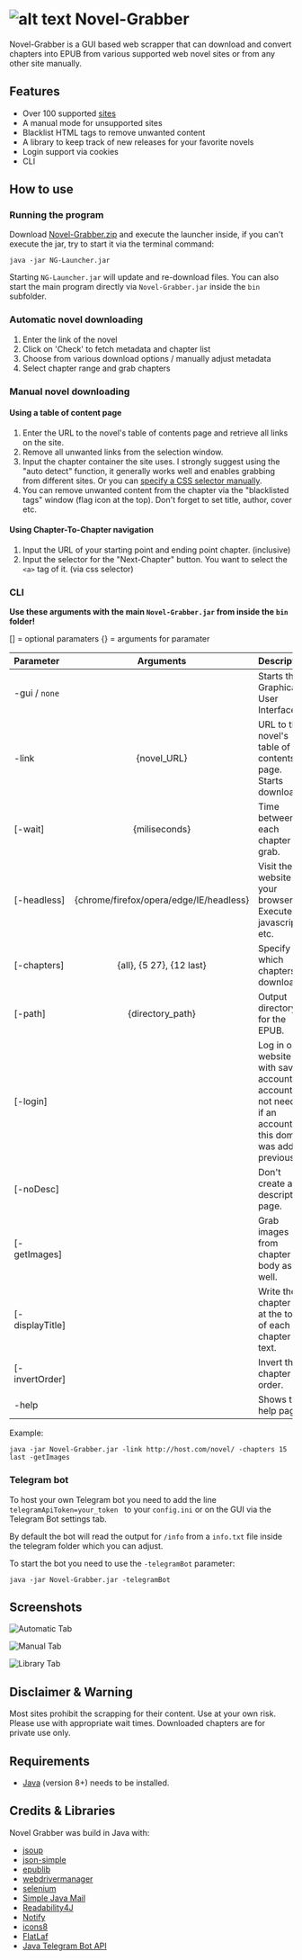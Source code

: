 # ![alt text](https://i.imgur.com/LrV2tLe.png) Novel-Grabber
Novel-Grabber is a GUI based web scrapper that can download and convert chapters into EPUB from various supported web novel sites or from any other site manually.

## Features
- Over 100 supported [sites](https://github.com/Flameish/Novel-Grabber/tree/master/src/main/java/grabber/sources)
- A manual mode for unsupported sites
- Blacklist HTML tags to remove unwanted content
- A library to keep track of new releases for your favorite novels
- Login support via cookies
- CLI

## How to use
### Running the program
Download [Novel-Grabber.zip](https://github.com/Flameish/Novel-Grabber/releases/latest/download/Novel-Grabber.zip) and execute the launcher inside, if you can't execute the jar, try to start it via the terminal command: 

	java -jar NG-Launcher.jar

Starting `NG-Launcher.jar` will update and re-download files. You can also start the main program directly via `Novel-Grabber.jar` inside the `bin`  subfolder.

### Automatic novel downloading
1. Enter the link of the novel
2. Click on 'Check' to fetch metadata and chapter list
3. Choose from various download options / manually adjust metadata 
3. Select chapter range and grab chapters

### Manual novel downloading

#### Using a table of content page
1. Enter the URL to the novel's table of contents page and retrieve all links on the site.
2. Remove all unwanted links from the selection window.
3. Input the chapter container the site uses. I strongly suggest using the "auto detect" function, it generally works well and enables grabbing from different sites.
Or you can [specify a CSS selector manually](https://github.com/Flameish/Novel-Grabber/issues/62#issuecomment-730305855).
4. You can remove unwanted content from the chapter via the "blacklisted tags" window (flag icon at the top). Don't forget to set title, author, cover etc.
 
#### Using Chapter-To-Chapter navigation
1. Input the URL of your starting point and ending point chapter. (inclusive)
2. Input the selector for the "Next-Chapter" button. You want to select the `<a>` tag of it. (via css selector)

### CLI
**Use these arguments with the main `Novel-Grabber.jar` from inside the `bin` folder!**

[] = optional paramaters 
{} = arguments for paramater

| Parameter | Arguments | Description |
| :--- | :---: | :---|
-gui / `none` | | Starts the Graphical User Interface.
-link | {novel_URL} | URL to the novel's table of contents page. Starts download.
[-wait] | {miliseconds} | Time between each chapter grab.
[-headless] | {chrome/firefox/opera/edge/IE/headless} | Visit the website in your browser. Executes javascript etc.
[-chapters] | {all}, {5 27}, {12 last}	| Specify which chapters to download.
[-path] | {directory_path} | Output directory for the EPUB.
[-login] | | Log in on website with saved account. -account is not needed if an account for this domain was added previously.
[-noDesc] | | Don't create a description page.
[-getImages] | | Grab images from chapter body as well.
[-displayTitle]| | Write the chapter title at the top of each chapter text.
[-invertOrder] | | Invert the chapter order.
-help | | Shows the help page.

Example: 

	java -jar Novel-Grabber.jar -link http://host.com/novel/ -chapters 15 last -getImages

### Telegram bot

To host your own Telegram bot you need to add the line `telegramApiToken=your_token ` to your `config.ini` 
or on the GUI via the Telegram Bot settings tab.

By default the bot will read the output for `/info` from a `info.txt` file inside the telegram folder which you can adjust.

To start the bot you need to use the `-telegramBot` parameter:

	java -jar Novel-Grabber.jar -telegramBot

## Screenshots
![Automatic Tab](https://i.imgur.com/xBUdkmL.png)

![Manual Tab](https://i.imgur.com/jDm2ABW.png)

![Library Tab](https://i.imgur.com/8OUQe9E.png)

## Disclaimer & Warning
Most sites prohibit the scrapping for their content. Use at your own risk. 
Please use with appropriate wait times. Downloaded chapters are for private use only.

## Requirements
* [Java](https://www.java.com/en/) (version 8+) needs to be installed.

## Credits & Libraries 
Novel Grabber was build in Java with:

* [jsoup](https://www.jsoup.org/)
* [json-simple](https://code.google.com/archive/p/json-simple/)
* [epublib](https://github.com/psiegman/epublib)
* [webdrivermanager](https://github.com/bonigarcia/webdrivermanager)
* [selenium ](https://selenium.dev/)
* [Simple Java Mail ](https://github.com/bbottema/simple-java-mail/) 
* [Readability4J](https://github.com/dankito/Readability4J)
* [Notify](https://github.com/dorkbox/Notify)
* [icons8](https://icons8.com) 
* [FlatLaf](https://www.formdev.com/flatlaf/)
* [Java Telegram Bot API](https://github.com/pengrad/java-telegram-bot-api/)
